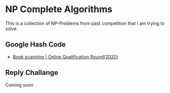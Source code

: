# NP Complete Algorithms

This is a collection of NP-Problems from past competition that I am trying to solve.

## Google Hash Code

- [Book scanning | Online Qualification Round(2020)]()

## Reply Challange

Coming soon
